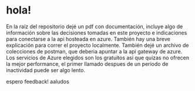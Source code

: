 # hola!
En la raíz del repositorio dejé un pdf con documentación, incluye algo de información sobre las decisiones tomadas en este proyecto e indicaciones para conectarse a la api hosteada en azure. También hay una breve explicación para correr el proyecto localmente.
También dejé un archivo de colecciones de postman, que deberia apuntar a la api gateway de azure.
Los servicios de Azure elegidos son los gratuitos asi que quizas no ofrecen la mejor performance, el primer llamado despues de un período de inactividad puede ser algo lento.

espero feedback!
aaludos
